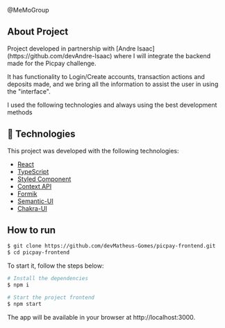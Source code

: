 @MeMoGroup

## About Project
<p>
Project developed in partnership with [Andre Isaac](https://github.com/devAndre-Isaac) where I will integrate the backend made for the Picpay challenge. 
</p>

<p>
It has functionality to Login/Create accounts, transaction actions and deposits made, and we bring all the information to assist the user in using the "interface".
</p>

<p>
  I used the following technologies and always using the best development methods
</p>


## 🧪 Technologies
This project was developed with the following technologies:

- [React](https://reactjs.org)
- [TypeScript](https://www.typescriptlang.org/)
- [Styled Component](https://styled-components.com/)
- [Context API](https://pt-br.reactjs.org/docs/context.html)
- [Formik](https://formik.org/docs/examples/typescript)
- [Semantic-UI](https://react.semantic-ui.com/)
- [Chakra-UI](https://chakra-ui.com/)

## How to run

```bash
$ git clone https://github.com/devMatheus-Gomes/picpay-frontend.git
$ cd picpay-frontend
```

To start it, follow the steps below:
```bash
# Install the dependencies
$ npm i

# Start the project frontend
$ npm start

```
The app will be available in your browser at http://localhost:3000.


